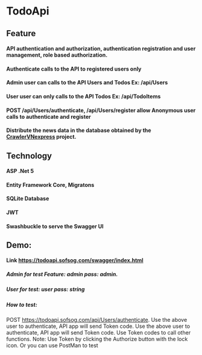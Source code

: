 # TodoApi
## Feature
#### API authentication and authorization, authentication registration and user management, role based authorization.
#### Authenticate calls to the API to registered users only
#### Admin user can calls to the API Users and Todos Ex: /api/Users
#### User user can only calls to the API Todos Ex: /api/TodoItems
#### POST /api/Users/authenticate, /api/Users/register allow Anonymous user calls to authenticate and register
#### Distribute the news data in the database obtained by the [CrawlerVNexpress](https://github.com/rambothanh/CrawlerVNEXPRESS) project.

## Technology
#### ASP .Net 5
#### Entity Framework Core, Migratons
#### SQLite Database
#### JWT 
#### Swashbuckle to serve the Swagger UI

## Demo:
#### Link https://todoapi.sofsog.com/swagger/index.html
##### Admin for test Feature: admin pass: admin.
##### User for test: user pass: string
##### How to test:
POST https://todoapi.sofsog.com/api/Users/authenticate. 
Use the above user to authenticate, API app will send Token code. Use the above user to authenticate, API app will send Token code. Use Token codes to call other functions. Note: Use Token by clicking the Authorize button with the lock icon. Or you can use PostMan to test
